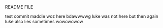 README FILE

test commit
maddie woz here 
bdawwwwg
luke was not here but then again luke also lies sometimes
wowowowow